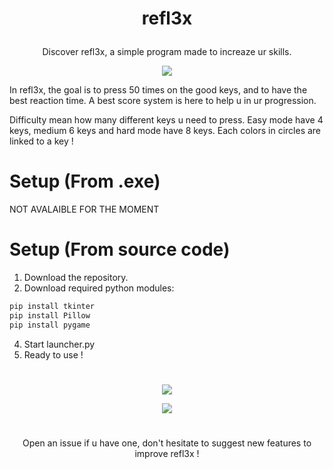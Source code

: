 
# <p align="center"> refl3x </p>
<p align="center">Discover refl3x, a simple program made to increaze ur skills.</p>

<p align="center"><img src="https://user-images.githubusercontent.com/62818208/186017970-d628a66c-851d-42fc-854b-ab3ab67dba87.png"></p>

In refl3x, the goal is to press 50 times on the good keys, and to have the best reaction time. A best score system is here to help u in ur progression.

Difficulty mean how many different keys u need to press. Easy mode have 4 keys, medium 6 keys and hard mode have 8 keys. Each colors in circles are linked to a key !

# Setup (From .exe)

NOT AVALAIBLE FOR THE MOMENT

# Setup (From source code)

1. Download the repository.
2. Download required python modules:
```diff
pip install tkinter
pip install Pillow
pip install pygame
```
4. Start launcher.py
5. Ready to use !

#

<p align="center"> <img src="https://user-images.githubusercontent.com/62818208/186017959-685ad822-442e-43f3-943d-62b35c49caee.png"></p>


<p align="center"> <img src="https://user-images.githubusercontent.com/62818208/186017954-7374795f-d991-4250-b0e7-184ad22288f9.png"></p>

#

<p align="center"> Open an issue if u have one, don't hesitate to suggest new features to improve refl3x ! 


